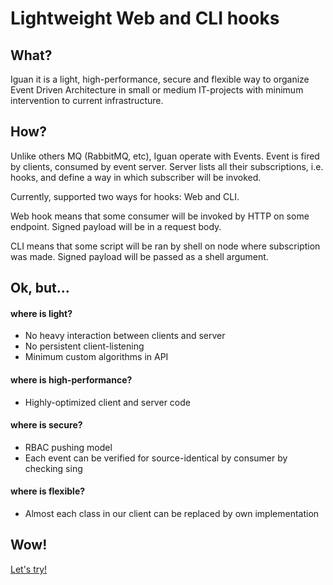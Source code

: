 # Lightweight Web and CLI hooks

## What?

Iguan it is a light, high-performance, secure and flexible way to organize Event Driven Architecture in small or medium IT-projects with minimum intervention to current infrastructure.

## How?

Unlike others MQ \(RabbitMQ, etc\), Iguan operate with Events. Event is fired by clients, consumed by event server. Server lists all their subscriptions, i.e. hooks, and define a way in which subscriber will be invoked.

Currently, supported two ways for hooks: Web and CLI. 

Web hook means that some consumer will be invoked by HTTP on some endpoint. Signed payload will be in a request body. 

CLI means that some script will be ran by shell on node where subscription was made. Signed payload will be passed as a shell argument.

## Ok, but...

#### where is light?

* No heavy interaction between clients and server
* No persistent client-listening
* Minimum custom algorithms in API 

#### where is high-performance?

* Highly-optimized client and server code

#### where is secure?

* RBAC pushing model
* Each event can be verified for source-identical by consumer by checking sing

#### where is flexible?

* Almost each class in our client can be replaced by own implementation

## Wow!

[Let's try!](quick-start.md)

